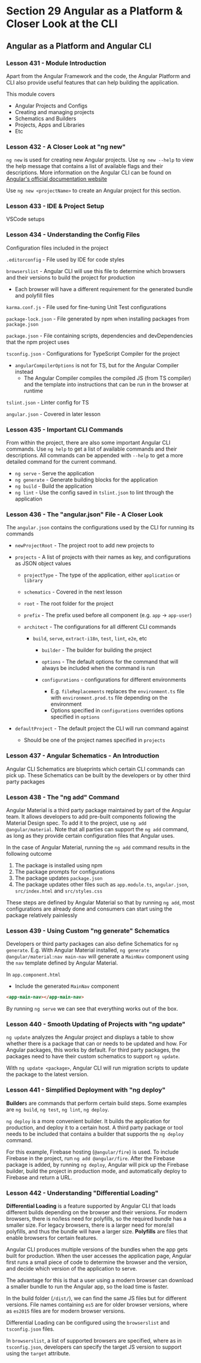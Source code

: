 # Section 29 Angular as a Platform & Closer Look at the CLI

## Angular as a Platform and Angular CLI

### Lesson 431 - Module Introduction

Apart from the Angular Framework and the code, the Angular Platform and CLI also provide useful features that can help building the application.

This module covers

- Angular Projects and Configs
- Creating and managing projects
- Schematics and Builders
- Projects, Apps and Libraries
- Etc

### Lesson 432 - A Closer Look at "ng new"

`ng new` is used for creating new Angular projects. Use `ng new --help` to view the help message that contains a list of available flags and their descriptions. More information on the Angular CLI can be found on [Angular's official documentation website](https://angular.io/cli)

Use `ng new <projectName>` to create an Angular project for this section.

### Lesson 433 - IDE & Project Setup

VSCode setups

### Lesson 434 - Understanding the Config Files

Configuration files included in the project

`.editorconfig` - File used by IDE for code styles

`browserslist` - Angular CLI will use this file to determine which browsers and their versions to build the project for production

- Each browser will have a different requirement for the generated bundle and polyfill files

`karma.conf.js` - File used for fine-tuning Unit Test configurations

`package-lock.json` - File generated by npm when installing packages from `package.json`

`package.json` - File containing scripts, dependencies and devDependencies that the npm project uses

`tsconfig.json` - Configurations for TypeScript Compiler for the project

- `angularCompilerOptions` is not for TS, but for the Angular Compiler instead
  - The Angular Compiler compiles the compiled JS (from TS compiler) and the template into instructions that can be run in the browser at runtime

`tslint.json` - Linter config for TS

`angular.json` - Covered in later lesson

### Lesson 435 - Important CLI Commands

From within the project, there are also some important Angular CLI commands. Use `ng help` to get a list of available commands and their descriptions. All commands can be appended with `--help` to get a more detailed command for the current command.

- `ng serve` - Serve the application
- `ng generate` - Generate building blocks for the application
- `ng build` - Build the application
- `ng lint` - Use the config saved in `tslint.json` to lint through the application

### Lesson 436 - The "angular.json" File - A Closer Look

The `angular.json` contains the configurations used by the CLI for running its commands

- `newProjectRoot` - The project root to add new projects to

- `projects` - A list of projects with their names as key, and configurations as JSON object values

  - `projectType` - The type of the application, either `application` or `library`
  - `schematics` - Covered in the next lesson
  - `root` - The root folder for the project
  - `prefix` - The prefix used before all component (e.g. `app` -> `app-user`)
  - `architect` - The configurations for all different CLI commands

    - `build`, `serve`, `extract-i18n`, `test`, `lint`, `e2e`, etc

      - `builder` - The builder for building the project
      - `options` - The default options for the command that will always be included when the command is run
      - `configurations` - configurations for different environments

        - E.g. `fileReplacements` replaces the `environment.ts` file with `environment.prod.ts` file depending on the environment
        - Options specified in `configurations` overrides options specified in `options`

- `defaultProject` - The default project the CLI will run command against

  - Should be one of the project names specified in `projects`

### Lesson 437 - Angular Schematics - An Introduction

Angular CLI Schematics are blueprints which certain CLI commands can pick up. These Schematics can be built by the developers or by other third party packages

### Lesson 438 - The "ng add" Command

Angular Material is a third party package maintained by part of the Angular team. It allows developers to add pre-built components following the Material Design spec. To add it to the project, use `ng add @angular/material`. Note that all parties can support the `ng add` command, as long as they provide certain configuration files that Angular uses.

In the case of Angular Material, running the `ng add` command results in the following outcome

1. The package is installed using npm
2. The package prompts for configurations
3. The package updates `package.json`
4. The package updates other files such as `app.module.ts`, `angular.json`, `src/index.html` and `src/styles.css`

These steps are defined by Angular Material so that by running `ng add`, most configurations are already done and consumers can start using the package relatively painlessly

### Lesson 439 - Using Custom "ng generate" Schematics

Developers or third party packages can also define Schematics for `ng generate`. E.g. With Angular Material installed, `ng generate @angular/material:nav main-nav` will generate a `MainNav` component using the `nav` template defined by Angular Material.

In `app.component.html`

- Include the generated `MainNav` component

```html
<app-main-nav></app-main-nav>
```

By running `ng serve` we can see that everything works out of the box.

### Lesson 440 - Smooth Updating of Projects with "ng update"

`ng update` analyzes the Angular project and displays a table to show whether there is a package that can or needs to be updated and how. For Angular packages, this works by default. For third party packages, the packages need to have their custom schematics to support `ng update`.

With `ng update <package>`, Angular CLI will run migration scripts to update the package to the latest version.

### Lesson 441 - Simplified Deployment with "ng deploy"

**Builder**s are commands that perform certain build steps. Some examples are `ng build`, `ng test`, `ng lint`, `ng deploy`.

`ng deploy` is a more convenient builder. It builds the application for production, and deploy it to a certain host. A third party package or tool needs to be included that contains a builder that supports the `ng deploy` command.

For this example, Firebase hosting (`@angular/fire`) is used. To include Firebase in the project, run `ng add @angular/fire`. After the Firebase package is added, by running `ng deploy`, Angular will pick up the Firebase builder, build the project in production mode, and automatically deploy to Firebase and return a URL.

### Lesson 442 - Understanding "Differential Loading"

**Differential Loading** is a feature supported by Angular CLI that loads different builds depending on the browser and their versions. For modern browsers, there is no/less need for polyfills, so the required bundle has a smaller size. For legacy browsers, there is a larger need for more/all polyfills, and thus the bundle will have a larger size. **Polyfills** are files that enable browsers for certain features.

Angular CLI produces multiple versions of the bundles when the app gets built for production. When the user accesses the application page, Angular first runs a small piece of code to determine the browser and the version, and decide which version of the application to serve.

The advantage for this is that a user using a modern browser can download a smaller bundle to run the Angular app, so the load time is faster.

In the build folder (`/dist/`), we can find the same JS files but for different versions. File names containing `es5` are for older browser versions, where as `es2015` files are for modern browser versions.

Differential Loading can be configured using the `browserslist` and `tsconfig.json` files.

In `browserslist`, a list of supported browsers are specified, where as in `tsconfig.json`, developers can specify the target JS version to support using the `target` attribute.
